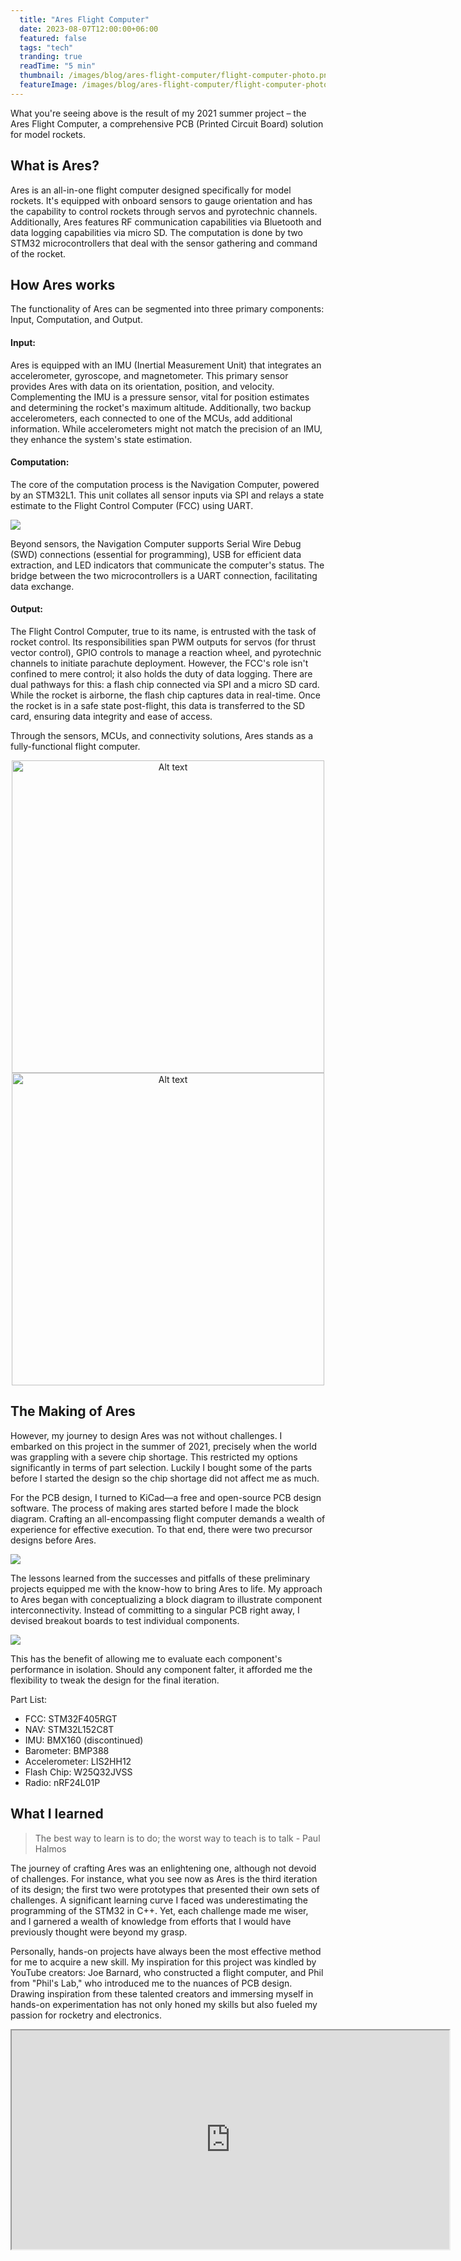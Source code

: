 ```yaml
---
  title: "Ares Flight Computer"
  date: 2023-08-07T12:00:00+06:00
  featured: false
  tags: "tech"
  tranding: true
  readTime: "5 min"
  thumbnail: /images/blog/ares-flight-computer/flight-computer-photo.png
  featureImage: /images/blog/ares-flight-computer/flight-computer-photo.png
---
```


What you're seeing above is the result of my 2021 summer project – the Ares Flight Computer, a comprehensive PCB (Printed Circuit Board) solution for model rockets.

## What is Ares?

Ares is an all-in-one flight computer designed specifically for model rockets. It's equipped with onboard sensors to gauge orientation and has the capability to control rockets through servos and pyrotechnic channels. Additionally, Ares features RF communication capabilities via Bluetooth and data logging capabilities via micro SD. The computation is done by two STM32 microcontrollers that deal with the sensor gathering and command of the rocket. 

## How Ares works

The functionality of Ares can be segmented into three primary components: Input, Computation, and Output.

#### Input:
Ares is equipped with an IMU (Inertial Measurement Unit) that integrates an accelerometer, gyroscope, and magnetometer. This primary sensor provides Ares with data on its orientation, position, and velocity. Complementing the IMU is a pressure sensor, vital for position estimates and determining the rocket's maximum altitude. Additionally, two backup accelerometers, each connected to one of the MCUs, add additional information. While accelerometers might not match the precision of an IMU, they enhance the system's state estimation.

#### Computation:
The core of the computation process is the Navigation Computer, powered by an STM32L1. This unit collates all sensor inputs via SPI and relays a state estimate to the Flight Control Computer (FCC) using UART.

![](/images/blog/ares-flight-computer/block.jpeg)

Beyond sensors, the Navigation Computer supports Serial Wire Debug (SWD) connections (essential for programming), USB for efficient data extraction, and LED indicators that communicate the computer's status. The bridge between the two microcontrollers is a UART connection, facilitating data exchange.

#### Output:
The Flight Control Computer, true to its name, is entrusted with the task of rocket control. Its responsibilities span PWM outputs for servos (for thrust vector control), GPIO controls to manage a reaction wheel, and pyrotechnic channels to initiate parachute deployment. However, the FCC's role isn't confined to mere control; it also holds the duty of data logging. There are dual pathways for this: a flash chip connected via SPI and a micro SD card. While the rocket is airborne, the flash chip captures data in real-time. Once the rocket is in a safe state post-flight, this data is transferred to the SD card, ensuring data integrity and ease of access.

Through the sensors, MCUs, and connectivity solutions, Ares stands as a fully-functional flight computer.



<p align="center">
  <img src="/images/blog/ares-flight-computer/ares-front.PNG" alt="Alt text" width="500">
  <img src="/images/blog/ares-flight-computer/ares-back.PNG" alt="Alt text"
  width="500">
</p>

## The Making of Ares

However, my journey to design Ares was not without challenges. I embarked on this project in the summer of 2021, precisely when the world was grappling with a severe chip shortage. This restricted my options significantly in terms of part selection. Luckily I bought some of the parts before I started the design so the chip shortage did not affect me as much.

For the PCB design, I turned to KiCad—a free and open-source PCB design software. The process of making ares started before I made the block diagram. Crafting an all-encompassing flight computer demands a wealth of experience for effective execution. To that end, there were two precursor designs before Ares.


![](/images/blog/ares-flight-computer/progress.PNG)

The lessons learned from the successes and pitfalls of these preliminary projects equipped me with the know-how to bring Ares to life. My approach to Ares began with conceptualizing a block diagram to illustrate component interconnectivity. Instead of committing to a singular PCB right away, I devised breakout boards to test individual components.

![](/images/blog/ares-flight-computer/breakout.jpeg)

This has the benefit of allowing me to evaluate each component's performance in isolation. Should any component falter, it afforded me the flexibility to tweak the design for the final iteration.

Part List:
- FCC: STM32F405RGT
- NAV: STM32L152C8T
- IMU: BMX160 (discontinued)
- Barometer: BMP388
- Accelerometer: LIS2HH12
- Flash Chip: W25Q32JVSS
- Radio: nRF24L01P


## What I learned

> The best way to learn is to do; the worst way to teach is to talk - Paul Halmos

The journey of crafting Ares was an enlightening one, although not devoid of challenges. For instance, what you see now as Ares is the third iteration of its design; the first two were prototypes that presented their own sets of challenges. A significant learning curve I faced was underestimating the  programming of the STM32 in C++. Yet, each challenge made me wiser, and I garnered a wealth of knowledge from efforts that I would have previously thought were beyond my grasp.

Personally, hands-on projects have always been the most effective method for me to acquire a new skill. My inspiration for this project was kindled by YouTube creators: Joe Barnard, who constructed a flight computer, and Phil from "Phil's Lab," who introduced me to the nuances of PCB design. Drawing inspiration from these talented creators and immersing myself in hands-on experimentation has not only honed my skills but also fueled my passion for rocketry and electronics.

<p align="center">
<iframe width="700" height="350"
src="https://www.youtube.com/embed/V7Fv0wA5XYY">
</iframe>
</p>